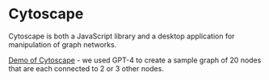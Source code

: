 # Cytoscape

Cytoscape is both a JavaScript library and a desktop application
for manipulation of graph networks.

[Demo of Cytoscape](../sims/cytoscape/index.md) - we used GPT-4 to
create a sample graph of 20 nodes that are each connected
to 2 or 3 other nodes.